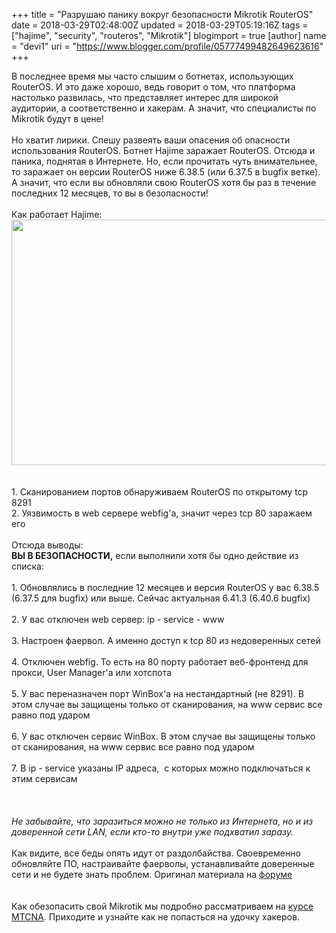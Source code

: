 +++
title = "Разрушаю панику вокруг безопасности Mikrotik RouterOS"
date = 2018-03-29T02:48:00Z
updated = 2018-03-29T05:19:16Z
tags = ["hajime", "security", "routeros", "Mikrotik"]
blogimport = true 
[author]
	name = "devi1"
	uri = "https://www.blogger.com/profile/05777499482649623616"
+++

В последнее время мы часто слышим о ботнетах, использующих RouterOS. И это даже хорошо, ведь говорит о том, что платформа настолько развилась, что представляет интерес для широкой аудитории, а соответственно и хакерам. А значит, что специалисты по Mikrotik будут в цене!<br /><br />Но хватит лирики. Спешу развеять ваши опасения об опасности использования RouterOS. Ботнет Hajime заражает RouterOS. Отсюда и паника, поднятая в Интернете. Но, если прочитать чуть внимательнее, то заражает он версии RouterOS ниже 6.38.5 (или 6.37.5 в bugfix ветке). А значит, что если вы обновляли свою RouterOS хотя бы раз в течение последних 12 месяцев, то вы в безопасности!<br /><br />Как работает Hajime:<br /><a href="https://blog.netlab.360.com/content/images/2018/03/Hajime_spread_with_8291.jpg" target="_blank"><img height="393" src="https://blog.netlab.360.com/content/images/2018/03/Hajime_spread_with_8291.jpg" width="640" /></a><br /><br /><br />1. Сканированием портов обнаруживаем RouterOS по открытому tcp 8291<br />2. Уязвимость в web сервере webfig'a, значит через tcp 80 заражаем его<br /><br />Отсюда выводы:<br /><b>ВЫ В БЕЗОПАСНОСТИ,</b> если выполнили хотя бы одно действие из списка:<br /><br />1. Обновлялись в последние 12 месяцев и версия RouterOS у вас 6.38.5 (6.37.5 для bugfix) или выше. Сейчас актуальная 6.41.3 (6.40.6 bugfix)<br /><br />2. У вас отключен web сервер: ip - service - www<br /><br />3. Настроен фаервол. А именно доступ к tcp 80 из недоверенных сетей<br /><br />4. Отключен webfig. То есть на 80 порту работает веб-фронтенд для прокси, User Manager'a или хотспота<br /><br />5. У вас переназначен порт WinBox'a на нестандартный (не 8291). В этом случае вы защищены только от сканирования, на www сервис все равно под ударом<br /><br />6. У вас отключен сервис WinBox. В этом случае вы защищены только от сканирования, на www сервис все равно под ударом<br /><br />7. В ip - service указаны IP адреса,&nbsp; с которых можно подключаться к этим сервисам<br /><br /><br /><br /><i>Не забывайте, что заразиться можно не только из Интернета, но и из доверенной сети LAN, если кто-то внутри уже подхватил заразу.</i><br /><br />Как видите, все беды опять идут от раздолбайства. Своевременно обновляйте ПО, настраивайте фаерволы, устанавливайте доверенные сети и не будете знать проблем. Оригинал материала на <a href="https://forum.mikrotik.com/viewtopic.php?f=21&amp;t=132499" target="_blank">форуме</a><br /><br /><br />Как обезопасить свой Mikrotik мы подробно рассматриваем на <a href="http://mikrotik-ninja.ru/MTCNA/" target="_blank">курсе MTCNA</a>. Приходите и узнайте как не попасться на удочку хакеров.

